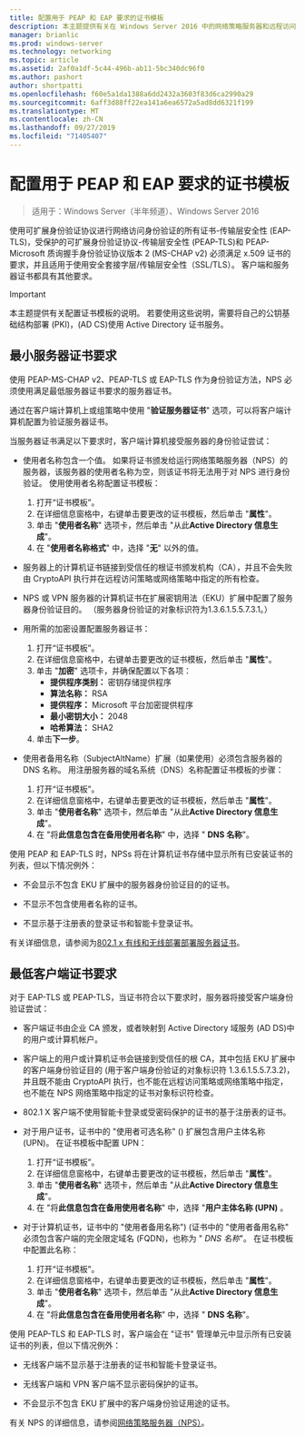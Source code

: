 ```yaml
---
title: 配置用于 PEAP 和 EAP 要求的证书模板
description: 本主题提供有关在 Windows Server 2016 中的网络策略服务器和远程访问中使用证书的信息。
manager: brianlic
ms.prod: windows-server
ms.technology: networking
ms.topic: article
ms.assetid: 2af0a1df-5c44-496b-ab11-5bc340dc96f0
ms.author: pashort
author: shortpatti
ms.openlocfilehash: f60e5a1da1388a6dd2432a3603f83d6ca2990a29
ms.sourcegitcommit: 6aff3d88ff22ea141a6ea6572a5ad8dd6321f199
ms.translationtype: MT
ms.contentlocale: zh-CN
ms.lasthandoff: 09/27/2019
ms.locfileid: "71405407"
---
```

# <a name="configure-certificate-templates-for-peap-and-eap-requirements"></a>配置用于 PEAP 和 EAP 要求的证书模板

>适用于：Windows Server（半年频道）、Windows Server 2016

使用可扩展身份验证协议进行网络访问身份验证的所有证书\-传输层安全性 \(EAP\-TLS\)，受保护的可扩展身份验证协议\-传输层安全性 \(PEAP\-TLS\)和 PEAP\-Microsoft 质询握手身份验证协议版本 2 \(MS\-CHAP v2\) 必须满足 x.509 证书的要求，并且适用于使用安全套接字层/传输层安全性（SSL/TLS）。 客户端和服务器证书都具有其他要求。

>[!IMPORTANT]
>本主题提供有关配置证书模板的说明。 若要使用这些说明，需要将自己的公钥基础结构部署 \(PKI\)，\(AD CS\)使用 Active Directory 证书服务。

## <a name="minimum-server-certificate-requirements"></a>最小服务器证书要求

使用 PEAP\-MS\-CHAP v2、PEAP\-TLS 或 EAP\-TLS 作为身份验证方法，NPS 必须使用满足最低服务器证书要求的服务器证书。 

通过在客户端计算机上或组策略中使用 "**验证服务器证书**" 选项，可以将客户端计算机配置为验证服务器证书。 

当服务器证书满足以下要求时，客户端计算机接受服务器的身份验证尝试：

- 使用者名称包含一个值。 如果将证书颁发给运行网络策略服务器（NPS）的服务器，该服务器的使用者名称为空，则该证书将无法用于对 NPS 进行身份验证。 使用使用者名称配置证书模板：

    1. 打开“证书模板”。
    2. 在详细信息窗格中，右键单击要更改的证书模板，然后单击 "**属性**"。
    3. 单击 "**使用者名称**" 选项卡，然后单击 "从此**Active Directory 信息生成**"。
    4. 在 "**使用者名称格式**" 中，选择 "**无**" 以外的值。

- 服务器上的计算机证书链接到受信任的根证书颁发机构（CA），并且不会失败由 CryptoAPI 执行并在远程访问策略或网络策略中指定的所有检查。

- NPS 或 VPN 服务器的计算机证书在扩展密钥用法（EKU）扩展中配置了服务器身份验证目的。 （服务器身份验证的对象标识符为1.3.6.1.5.5.7.3.1。）

- 用所需的加密设置配置服务器证书：

    1. 打开“证书模板”。
    2. 在详细信息窗格中，右键单击要更改的证书模板，然后单击 "**属性**"。
    3. 单击 "**加密**" 选项卡，并确保配置以下各项：
       - **提供程序类别：** 密钥存储提供程序
       - **算法名称：** RSA
       - **提供程序：** Microsoft 平台加密提供程序
       - **最小密钥大小：** 2048
       - **哈希算法：** SHA2
    4. 单击**下一步**。

- 使用者备用名称（SubjectAltName）扩展（如果使用）必须包含服务器的 DNS 名称。 用注册服务器的域名系统（DNS）名称配置证书模板的步骤： 

    1. 打开“证书模板”。
    2. 在详细信息窗格中，右键单击要更改的证书模板，然后单击 "**属性**"。
    3. 单击 "**使用者名称**" 选项卡，然后单击 "从此**Active Directory 信息生成**"。
    4. 在 "将**此信息包含在备用使用者名称**" 中，选择 " **DNS 名称**"。

使用 PEAP 和 EAP-TLS 时，NPSs 将在计算机证书存储中显示所有已安装证书的列表，但以下情况例外：

- 不会显示不包含 EKU 扩展中的服务器身份验证目的的证书。

- 不显示不包含使用者名称的证书。

- 不显示基于注册表的登录证书和智能卡登录证书。

有关详细信息，请参阅为[802.1 x 有线和无线部署部署服务器证书](https://technet.microsoft.com/windows-server-docs/networking/core-network-guide/cncg/server-certs/deploy-server-certificates-for-802.1x-wired-and-wireless-deployments)。

## <a name="minimum-client-certificate-requirements"></a>最低客户端证书要求

对于 EAP-TLS 或 PEAP-TLS，当证书符合以下要求时，服务器将接受客户端身份验证尝试：

- 客户端证书由企业 CA 颁发，或者映射到 Active Directory 域服务 \(AD DS\)中的用户或计算机帐户。

- 客户端上的用户或计算机证书会链接到受信任的根 CA，其中包括 EKU 扩展中的客户端身份验证目的 \(用于客户端身份验证的对象标识符 1.3.6.1.5.5.7.3.2\)，并且既不能由 CryptoAPI 执行，也不能在远程访问策略或网络策略中指定，也不能在 NPS 网络策略中指定的证书对象标识符检查。

- 802.1 X 客户端不使用智能卡登录或受密码保护的证书的基于注册表的证书。

- 对于用户证书，证书中的 "使用者可选名称" \(\) 扩展包含用户主体名称 \(UPN\)。 在证书模板中配置 UPN：

    1. 打开“证书模板”。
    2. 在详细信息窗格中，右键单击要更改的证书模板，然后单击 "**属性**"。
    3. 单击 "**使用者名称**" 选项卡，然后单击 "从此**Active Directory 信息生成**"。
    4. 在 "将**此信息包含在备用使用者名称**" 中，选择 "**用户主体名称 \(UPN\)** 。

- 对于计算机证书，证书中的 "使用者备用名称"\) \(证书中的 "使用者备用名称" 必须包含客户端的完全限定域名 \(FQDN\)，也称为 " *DNS 名称*"。 在证书模板中配置此名称：

    1. 打开“证书模板”。
    2. 在详细信息窗格中，右键单击要更改的证书模板，然后单击 "**属性**"。
    3. 单击 "**使用者名称**" 选项卡，然后单击 "从此**Active Directory 信息生成**"。
    4. 在 "将**此信息包含在备用使用者名称**" 中，选择 " **DNS 名称**"。

使用 PEAP\-TLS 和 EAP\-TLS 时，客户端会在 "证书" 管理单元中显示所有已安装证书的列表，但以下情况例外：

- 无线客户端不显示基于注册表的证书和智能卡登录证书。 

- 无线客户端和 VPN 客户端不显示密码保护的证书。 

- 不会显示不包含 EKU 扩展中的客户端身份验证用途的证书。


有关 NPS 的详细信息，请参阅[网络策略服务器（NPS）](nps-top.md)。
